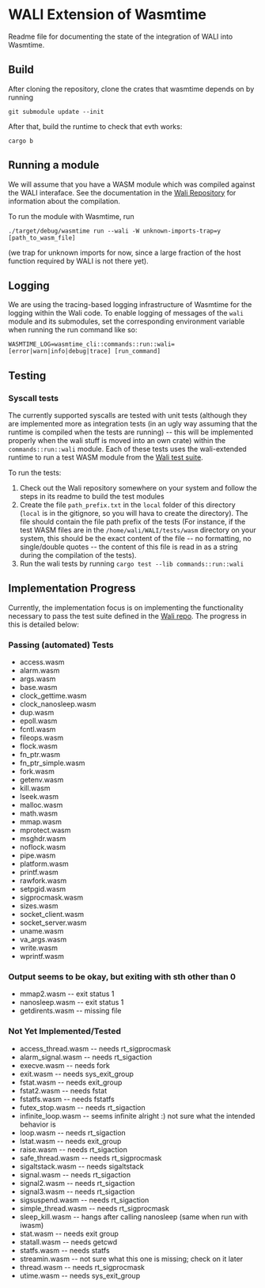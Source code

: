 # WALI Extension of Wasmtime

Readme file for documenting the state of the integration of WALI into Wasmtime.

## Build

After cloning the repository, clone the crates that wasmtime depends on by running

```
git submodule update --init
```

After that, build the runtime to check that evth works:

```
cargo b
```

## Running a module

We will assume that you have a WASM module which was compiled against the WALI interaface. See the documentation in the [Wali Repository](https://github.com/arjunr2/WALI) for information about the compilation.

To run the module with Wasmtime, run

```
./target/debug/wasmtime run --wali -W unknown-imports-trap=y [path_to_wasm_file]
```

(we trap for unknown imports for now, since a large fraction of the host function required by WALI is not there yet).

## Logging

We are using the tracing-based logging infrastructure of Wasmtime for the logging within the Wali code. To enable logging of messages of the `wali` module and its submodules, set the corresponding environment variable when running the run command like so:

```
WASMTIME_LOG=wasmtime_cli::commands::run::wali=[error|warn|info|debug|trace] [run_command]
```

## Testing

### Syscall tests

The currently supported syscalls are tested with unit tests (although they are implemented more as integration tests (in an ugly way assuming that the runtime is compiled when the tests are running) -- this will be implemented properly when the wali stuff is moved into an own crate) within the `commands::run::wali` module. Each of these tests uses the wali-extended runtime to run a test WASM module from the [Wali test suite](https://github.com/arjunr2/WALI/tree/main/tests). 

To run the tests:

1. Check out the Wali repository somewhere on your system and follow the steps in its readme to build the test modules
2. Create the file `path_prefix.txt` in the `local` folder of this directory (`local` is in the gitignore, so you will hava to create the directory). The file should contain the file path prefix of the tests (For instance, if the test WASM files are in the `/home/wali/WALI/tests/wasm` directory on your system, this should be the exact content of the file -- no formatting, no single/double quotes -- the content of this file is read in as a string during the compilation of the tests).
3. Run the wali tests by running `cargo test --lib commands::run::wali`

## Implementation Progress

Currently, the implementation focus is on implementing the functionality necessary to pass the test suite defined in the [Wali repo](https://github.com/arjunr2/WALI/tree/main/tests). The progress in this is detailed below:

### Passing (automated) Tests
- access.wasm
- alarm.wasm
- args.wasm
- base.wasm
- clock_gettime.wasm
- clock_nanosleep.wasm
- dup.wasm
- epoll.wasm
- fcntl.wasm
- fileops.wasm
- flock.wasm
- fn_ptr.wasm
- fn_ptr_simple.wasm
- fork.wasm
- getenv.wasm 
- kill.wasm
- lseek.wasm
- malloc.wasm
- math.wasm
- mmap.wasm
- mprotect.wasm
- msghdr.wasm
- noflock.wasm
- pipe.wasm
- platform.wasm 
- printf.wasm
- rawfork.wasm
- setpgid.wasm
- sigprocmask.wasm
- sizes.wasm
- socket_client.wasm
- socket_server.wasm
- uname.wasm
- va_args.wasm
- write.wasm
- wprintf.wasm


### Output seems to be okay, but exiting with sth other than 0
- mmap2.wasm -- exit status 1
- nanosleep.wasm -- exit status 1
- getdirents.wasm -- missing file

### Not Yet Implemented/Tested
- access_thread.wasm -- needs rt_sigprocmask
- alarm_signal.wasm -- needs rt_sigaction
- execve.wasm -- needs fork
- exit.wasm -- needs sys_exit_group
- fstat.wasm -- needs exit_group
- fstat2.wasm -- needs fstat
- fstatfs.wasm -- needs fstatfs
- futex_stop.wasm -- needs rt_sigaction
- infinite_loop.wasm -- seems infinite alright :) not sure what the intended behavior is
- loop.wasm -- needs rt_sigaction
- lstat.wasm -- needs exit_group
- raise.wasm -- needs rt_sigaction
- safe_thread.wasm -- needs rt_sigprocmask
- sigaltstack.wasm -- needs sigaltstack
- signal.wasm -- needs rt_sigaction
- signal2.wasm -- needs rt_sigaction
- signal3.wasm -- needs rt_sigaction
- sigsuspend.wasm -- needs rt_sigaction
- simple_thread.wasm -- needs rt_sigprocmask
- sleep_kill.wasm -- hangs after calling nanosleep (same when run with iwasm)
- stat.wasm -- needs exit group
- statall.wasm -- needs getcwd
- statfs.wasm -- needs statfs
- streamin.wasm -- not sure what this one is missing; check on it later
- thread.wasm -- needs rt_sigprocmask
- utime.wasm -- needs sys_exit_group